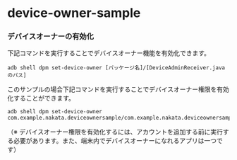 # device-owner-sample

### デバイスオーナーの有効化

下記コマンドを実行することでデバイスオーナー機能を有効化できます。

`adb shell dpm set-device-owner [パッケージ名]/[DeviceAdminReceiver.javaのパス]`

このサンプルの場合下記コマンドを実行することでデバイスオーナー権限を有効化することができます。

```
adb shell dpm set-device-owner com.example.nakata.deviceownersample/com.example.nakata.deviceownersample.Admin
```

（※ デバイスオーナー権限を有効化するには、アカウントを追加する前に実行する必要があります。また、端末内でデバイスオーナーになれるアプリは一つです）
